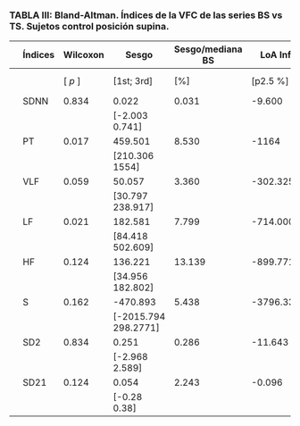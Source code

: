### TABLA III: Bland-Altman. Índices de la VFC de las series BS vs TS. Sujetos control posición supina.

|   | Índices | Wilcoxon    | Sesgo                | Sesgo/mediana BS | LoA Inf   | LoA Sup   | DifLoA/mediana BS |
|---|---------|-------------|----------------------|------------------|-----------|-----------|-------------------|
|   |         | [	*p* ]     | [1st; 3rd]           | [%]              | [p2.5 %]  | [p97.5 %] | [%]              |
|   | SDNN    | 0.834       | 0.022                | 0.031            | -9.600    | 6.255     | 4.800             |
|   |         |             | [-2.003 0.741]       |                  |           |           |                   |
|   | PT      | 0.017       | 459.501              | 8.530            | -1164     | 1648      | 8.987             |
|   |         |             | [210.306 1554]       |                  |           |           |                   |
|   | VLF     | 0.059       | 50.057               | 3.360            | -302.325  | 1245.198  | 63.280            |
|   |         |             | [30.797 238.917]     |                  |           |           |                   |
|   | LF      | 0.021       | 182.581              | 7.799            | -714.000  | 952.348   | 11.018            |
|   |         |             | [84.418 502.609]     |                  |           |           |                   |
|   | HF      | 0.124       | 136.221              | 13.139           | -899.771  | 358.406   | 52.218            |
|   |         |             | [34.956 182.802]     |                  |           |           |                   |
|   | S       | 0.162       | -470.893             | 5.438            | -3796.338 | 1647.158  | 24.820            |
|   |         |             | [-2015.794 298.2771] |                  |           |           |                   |
|   | SD2     | 0.834       | 0.251                | 0.286            | -11.643   | 5.346     | 7.163             |
|   |         |             | [-2.968 2.589]       |                  |           |           |                   |
|   | SD21    | 0.124       | 0.054                | 2.243            | -0.096    | 0.780     | 28.196            |
|   |         |             | [-0.28 0.38]         |                  |           |           |                   |
